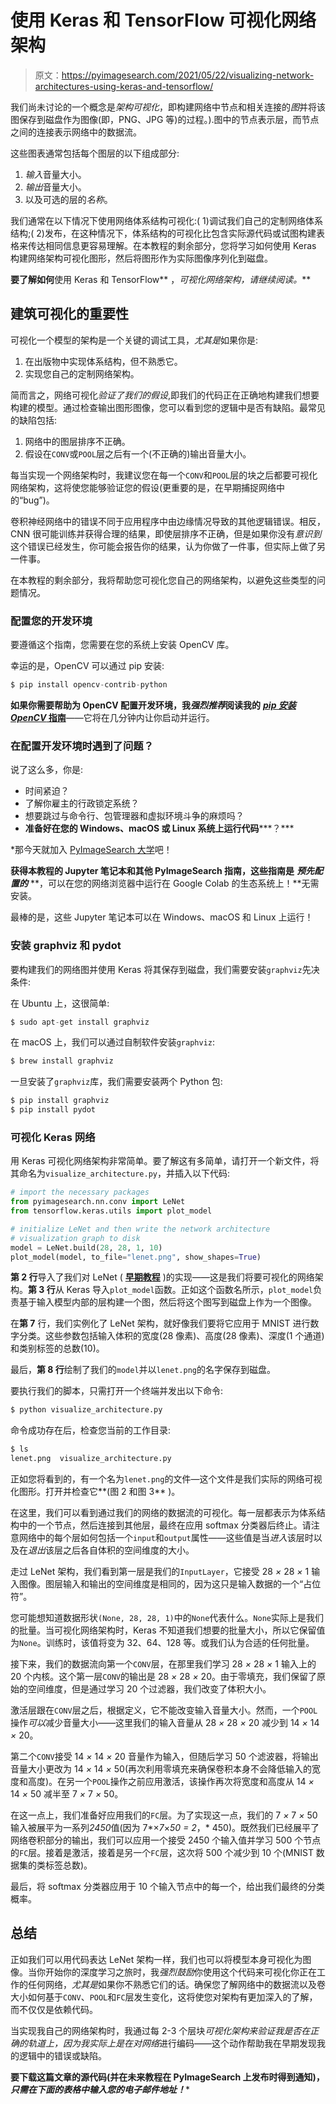 # 使用 Keras 和 TensorFlow 可视化网络架构

> 原文：<https://pyimagesearch.com/2021/05/22/visualizing-network-architectures-using-keras-and-tensorflow/>

我们尚未讨论的一个概念是*架构可视化*，即构建网络中节点和相关连接的*图*并将该图保存到磁盘作为图像(即，PNG、JPG 等)的过程。).图中的节点表示层，而节点之间的连接表示网络中的数据流。

这些图表通常包括每个图层的以下组成部分:

1.  *输入*音量大小。
2.  *输出*音量大小。
3.  以及可选的层的*名称*。

我们通常在以下情况下使用网络体系结构可视化:( 1)调试我们自己的定制网络体系结构;( 2)发布，在这种情况下，体系结构的可视化比包含实际源代码或试图构建表格来传达相同信息更容易理解。在本教程的剩余部分，您将学习如何使用 Keras 构建网络架构可视化图形，然后将图形作为实际图像序列化到磁盘。

**要了解如何**使用 Keras 和 TensorFlow** ，*可视化网络架构，请继续阅读。***

## **建筑可视化的重要性**

可视化一个模型的架构是一个关键的调试工具，*尤其是*如果你是:

1.  在出版物中实现体系结构，但不熟悉它。
2.  实现您自己的定制网络架构。

简而言之，网络可视化*验证了我们的假设*,即我们的代码正在正确地构建我们想要构建的模型。通过检查输出图形图像，您可以看到您的逻辑中是否有缺陷。最常见的缺陷包括:

1.  网络中的图层排序不正确。
2.  假设在`CONV`或`POOL`层之后有一个(不正确的)输出音量大小。

每当实现一个网络架构时，我建议您在每一个`CONV`和`POOL`层的块之后都要可视化网络架构，这将使您能够验证您的假设(更重要的是，在早期捕捉网络中的“bug”)。

卷积神经网络中的错误不同于应用程序中由边缘情况导致的其他逻辑错误。相反，CNN 很可能训练并获得合理的结果，即使层排序不正确，但是如果你没有*意识到*这个错误已经发生，你可能会报告你的结果，认为你做了一件事，但实际上做了另一件事。

在本教程的剩余部分，我将帮助您可视化您自己的网络架构，以避免这些类型的问题情况。

### **配置您的开发环境**

要遵循这个指南，您需要在您的系统上安装 OpenCV 库。

幸运的是，OpenCV 可以通过 pip 安装:

```py
$ pip install opencv-contrib-python
```

**如果你需要帮助为 OpenCV 配置开发环境，我*强烈推荐*阅读我的** [***pip 安装 OpenCV* 指南**](https://pyimagesearch.com/2018/09/19/pip-install-opencv/)——它将在几分钟内让你启动并运行。

### **在配置开发环境时遇到了问题？**

说了这么多，你是:

*   时间紧迫？
*   了解你雇主的行政锁定系统？
*   想要跳过与命令行、包管理器和虚拟环境斗争的麻烦吗？
*   **准备好在您的 Windows、macOS 或 Linux 系统上运行代码*****？***

 *那今天就加入 [PyImageSearch 大学](https://pyimagesearch.com/pyimagesearch-university/)吧！

**获得本教程的 Jupyter 笔记本和其他 PyImageSearch 指南，这些指南是** ***预先配置的*** **，可以在您的网络浏览器中运行在 Google Colab 的生态系统上！**无需安装。

最棒的是，这些 Jupyter 笔记本可以在 Windows、macOS 和 Linux 上运行！

### **安装 graphviz 和 pydot**

要构建我们的网络图并使用 Keras 将其保存到磁盘，我们需要安装`graphviz`先决条件:

在 Ubuntu 上，这很简单:

```py
$ sudo apt-get install graphviz
```

在 macOS 上，我们可以通过自制软件安装`graphviz`:

```py
$ brew install graphviz
```

一旦安装了`graphviz`库，我们需要安装两个 Python 包:

```py
$ pip install graphviz
$ pip install pydot
```

### **可视化 Keras 网络**

用 Keras 可视化网络架构非常简单。要了解这有多简单，请打开一个新文件，将其命名为`visualize_architecture.py`，并插入以下代码:

```py
# import the necessary packages
from pyimagesearch.nn.conv import LeNet
from tensorflow.keras.utils import plot_model

# initialize LeNet and then write the network architecture
# visualization graph to disk
model = LeNet.build(28, 28, 1, 10)
plot_model(model, to_file="lenet.png", show_shapes=True)
```

**第 2 行**导入了我们对 LeNet ( **[早期教程](https://pyimagesearch.com/2021/05/22/lenet-recognizing-handwritten-digits/)** )的实现——这是我们将要可视化的网络架构。**第 3 行**从 Keras 导入`plot_model`函数。正如这个函数名所示，`plot_model`负责基于输入模型内部的层构建一个图，然后将这个图写到磁盘上作为一个图像。

在**第 7** 行，我们实例化了 LeNet 架构，就好像我们要将它应用于 MNIST 进行数字分类。这些参数包括输入体积的宽度(28 像素)、高度(28 像素)、深度(1 个通道)和类别标签的总数(10)。

最后，**第 8 行**绘制了我们的`model`并以`lenet.png`的名字保存到磁盘。

要执行我们的脚本，只需打开一个终端并发出以下命令:

```py
$ python visualize_architecture.py
```

命令成功存在后，检查您当前的工作目录:

```py
$ ls
lenet.png  visualize_architecture.py
```

正如您将看到的，有一个名为`lenet.png`的文件—这个文件是我们实际的网络可视化图形。打开并检查它**(图 2 和图 3** )。

在这里，我们可以看到通过我们的网络的数据流的可视化。每一层都表示为体系结构中的一个节点，然后连接到其他层，最终在应用 softmax 分类器后终止。请注意网络中的每个层如何包括一个`input`和`output`属性——这些值是当*进入*该层时以及在*退出*该层之后各自体积的空间维度的大小。

走过 LeNet 架构，我们看到第一层是我们的`InputLayer`，它接受 28 *×* 28 *×* 1 输入图像。图层输入和输出的空间维度是相同的，因为这只是输入数据的一个“占位符”。

您可能想知道数据形状`(None, 28, 28, 1)`中的`None`代表什么。`None`实际上是我们的批量。当可视化网络架构时，Keras 不知道我们想要的批量大小，所以它保留值为`None`。训练时，该值将变为 32、64、128 等。或我们认为合适的任何批量。

接下来，我们的数据流向第一个`CONV`层，在那里我们学习 28 *×* 28 *×* 1 输入上的 20 个内核。这个第一层`CONV`的输出是 28 *×* 28 *×* 20。由于零填充，我们保留了原始的空间维度，但是通过学习 20 个过滤器，我们改变了体积大小。

激活层跟在`CONV`层之后，根据定义，它不能改变输入音量大小。然而，一个`POOL`操作*可以*减少音量大小——这里我们的输入音量从 28 *×* 28 *×* 20 减少到 14 *×* 14 *×* 20。

第二个`CONV`接受 14 *×* 14 *×* 20 音量作为输入，但随后学习 50 个滤波器，将输出音量大小更改为 14 *×* 14 *×* 50(再次利用零填充来确保卷积本身不会降低输入的宽度和高度)。在另一个`POOL`操作之前应用激活，该操作再次将宽度和高度从 14 *×* 14 *×* 50 减半至 7 *×* 7 *×* 50。

在这一点上，我们准备好应用我们的`FC`层。为了实现这一点，我们的 7 *×* 7 *×* 50 输入被展平为一系列*2450*值(因为 7*×*7*×*50 = 2*，* 450)。既然我们已经展平了网络卷积部分的输出，我们可以应用一个接受 2450 个输入值并学习 500 个节点的`FC`层。接着是激活，接着是另一个`FC`层，这次将 500 个减少到 10 个(MNIST 数据集的类标签总数)。

最后，将 softmax 分类器应用于 10 个输入节点中的每一个，给出我们最终的分类概率。

## **总结**

正如我们可以用代码表达 LeNet 架构一样，我们也可以将模型本身可视化为图像。当你开始你的深度学习之旅时，我*强烈鼓励*你使用这个代码来可视化你正在工作的任何网络，*尤其是*如果你不熟悉它们的话。确保您了解网络中的数据流以及卷大小如何基于`CONV`、`POOL`和`FC`层发生变化，这将使您对架构有更加深入的了解，而不仅仅是依赖代码。

当实现我自己的网络架构时，我通过每 2-3 个层块*可视化架构来验证我是否在正确的轨道上，因为我实际上是在对网络*进行编码——这个动作帮助我在早期发现我的逻辑中的错误或缺陷。

**要下载这篇文章的源代码(并在未来教程在 PyImageSearch 上发布时得到通知)，*只需在下面的表格中输入您的电子邮件地址！****